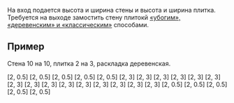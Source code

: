 На вход подается высота и ширина стены и высота и ширина плитка. Требуется на выходе замостить стену плитокй [«убогим», «деревенским» и «классическим»](http://brigadamasterov.ru/raskladka_plitki) способами.

Пример
------

Стена 10 на 10, плитка 2 на 3, раскладка деревенская.

[2, 0.5] [2, 0.5] [2, 0.5] [2, 0.5] [2, 0.5]
[2, 3]   [2, 3]   [2, 3]   [2, 3]   [2, 3]
[2, 3]   [2, 3]   [2, 3]   [2, 3]   [2, 3]
[2, 3]   [2, 3]   [2, 3]   [2, 3]   [2, 3]
[2, 0.5] [2, 0.5] [2, 0.5] [2, 0.5] [2, 0.5]
